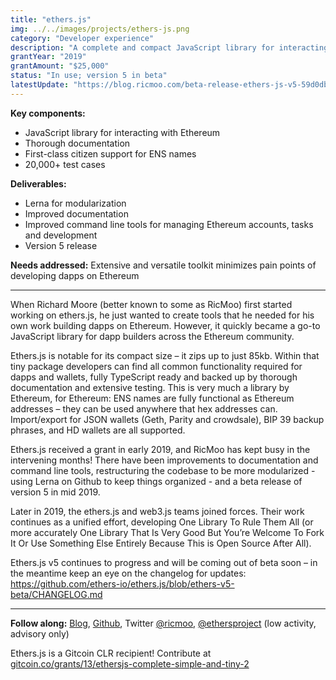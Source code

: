 ```yaml
---
title: "ethers.js"
img: ../../images/projects/ethers-js.png
category: "Developer experience"
description: "A complete and compact JavaScript library for interacting with Ethereum."
grantYear: "2019"
grantAmount: "$25,000"
status: "In use; version 5 in beta"
latestUpdate: "https://blog.ricmoo.com/beta-release-ethers-js-v5-59d0db222d7b"
---
```


**Key components:**

- JavaScript library for interacting with Ethereum
- Thorough documentation
- First-class citizen support for ENS names
- 20,000+ test cases

**Deliverables:**

- Lerna for modularization
- Improved documentation
- Improved command line tools for managing Ethereum accounts, tasks and development
- Version 5 release

**Needs addressed:** Extensive and versatile toolkit minimizes pain points of developing dapps on Ethereum

---

When Richard Moore (better known to some as RicMoo) first started working on ethers.js, he just wanted to create tools that he needed for his own work building dapps on Ethereum. However, it quickly became a go-to JavaScript library for dapp builders across the Ethereum community.

Ethers.js is notable for its compact size – it zips up to just 85kb. Within that tiny package developers can find all common functionality required for dapps and wallets, fully TypeScript ready and backed up by thorough documentation and extensive testing. This is very much a library by Ethereum, for Ethereum: ENS names are fully functional as Ethereum addresses – they can be used anywhere that hex addresses can. Import/export for JSON wallets (Geth, Parity and crowdsale), BIP 39 backup phrases, and HD wallets are all supported.

Ethers.js received a grant in early 2019, and RicMoo has kept busy in the intervening months! There have been improvements to documentation and command line tools, restructuring the codebase to be more modularized - using Lerna on Github to keep things organized - and a beta release of version 5 in mid 2019.

Later in 2019, the ethers.js and web3.js teams joined forces. Their work continues as a unified effort, developing One Library To Rule Them All (or more accurately One Library That Is Very Good But You’re Welcome To Fork It Or Use Something Else Entirely Because This is Open Source After All).

Ethers.js v5 continues to progress and will be coming out of beta soon – in the meantime keep an eye on the changelog for updates: https://github.com/ethers-io/ethers.js/blob/ethers-v5-beta/CHANGELOG.md

---

**Follow along:** [Blog](https://blog.ricmoo.com/), [Github](https://github.com/ethers-io/ethers.js),
Twitter [@ricmoo](https://twitter.com/ricmoo), [@ethersproject](https://twitter.com/ethersproject) (low activity, advisory only)

Ethers.js is a Gitcoin CLR recipient! Contribute at [gitcoin.co/grants/13/ethersjs-complete-simple-and-tiny-2](https://gitcoin.co/grants/13/ethersjs-complete-simple-and-tiny-2)